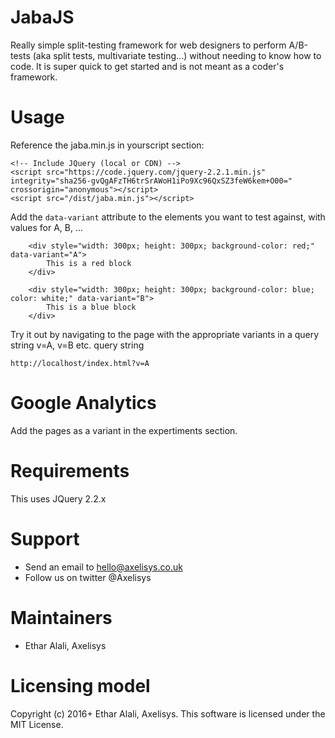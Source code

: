 # JabaJS
Really simple split-testing framework for web designers to perform A/B-tests (aka split tests, multivariate testing...) without needing to know how to code. It is super quick to get started and is not meant as a coder's framework.

# Usage
Reference the jaba.min.js in yourscript section:
```
<!-- Include JQuery (local or CDN) -->
<script src="https://code.jquery.com/jquery-2.2.1.min.js" integrity="sha256-gvQgAFzTH6trSrAWoH1iPo9Xc96QxSZ3feW6kem+O00=" crossorigin="anonymous"></script>
<script src="/dist/jaba.min.js"></script>
```

Add the `data-variant` attribute to the elements you want to test against, with values for A, B, ... 

```
    <div style="width: 300px; height: 300px; background-color: red;" data-variant="A">
        This is a red block
    </div>

    <div style="width: 300px; height: 300px; background-color: blue; color: white;" data-variant="B">
        This is a blue block
    </div>
```

Try it out by navigating to the page with the appropriate variants in a query string v=A, v=B etc. query string
```
http://localhost/index.html?v=A
```
# Google Analytics
Add the pages as a variant in the expertiments section.

# Requirements 
This uses JQuery 2.2.x

# Support
* Send an email to hello@axelisys.co.uk
* Follow us on twitter @Axelisys

# Maintainers
* Ethar Alali, Axelisys

# Licensing model 
Copyright (c) 2016+ Ethar Alali, Axelisys. This software is licensed under the MIT License.
